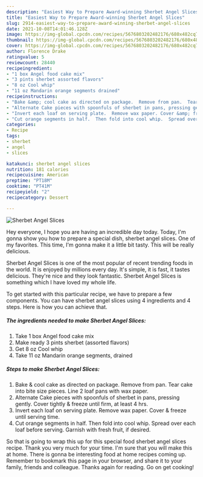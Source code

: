 ```yaml
---
description: "Easiest Way to Prepare Award-winning Sherbet Angel Slices"
title: "Easiest Way to Prepare Award-winning Sherbet Angel Slices"
slug: 2914-easiest-way-to-prepare-award-winning-sherbet-angel-slices
date: 2021-10-08T14:01:46.128Z
image: https://img-global.cpcdn.com/recipes/5676803202482176/680x482cq70/sherbet-angel-slices-recipe-main-photo.jpg
thumbnail: https://img-global.cpcdn.com/recipes/5676803202482176/680x482cq70/sherbet-angel-slices-recipe-main-photo.jpg
cover: https://img-global.cpcdn.com/recipes/5676803202482176/680x482cq70/sherbet-angel-slices-recipe-main-photo.jpg
author: Florence Drake
ratingvalue: 5
reviewcount: 28440
recipeingredient:
- "1 box Angel food cake mix"
- "3 pints sherbet assorted flavors"
- "8 oz Cool whip"
- "11 oz Mandarin orange segments drained"
recipeinstructions:
- "Bake &amp; cool cake as directed on package.  Remove from pan.  Tear cake into bite size pieces.  Line 2 loaf pans with wax paper."
- "Alternate Cake pieces with spoonfuls of sherbet in pans, pressing gently.  Cover tightly &amp; freeze until firm, at least 4 hrs."
- "Invert each loaf on serving plate.  Remove wax paper. Cover &amp; freeze until serving time."
- "Cut orange segments in half.  Then fold into cool whip.  Spread over each loaf before serving.  Garnish with fresh fruit, if desired."
categories:
- Recipe
tags:
- sherbet
- angel
- slices

katakunci: sherbet angel slices 
nutrition: 181 calories
recipecuisine: American
preptime: "PT18M"
cooktime: "PT41M"
recipeyield: "2"
recipecategory: Dessert

---
```



![Sherbet Angel Slices](https://img-global.cpcdn.com/recipes/5676803202482176/680x482cq70/sherbet-angel-slices-recipe-main-photo.jpg)

Hey everyone, I hope you are having an incredible day today. Today, I'm gonna show you how to prepare a special dish, sherbet angel slices. One of my favorites. This time, I'm gonna make it a little bit tasty. This will be really delicious.

Sherbet Angel Slices is one of the most popular of recent trending foods in the world. It is enjoyed by millions every day. It's simple, it is fast, it tastes delicious. They're nice and they look fantastic. Sherbet Angel Slices is something which I have loved my whole life.




To get started with this particular recipe, we have to prepare a few components. You can have sherbet angel slices using 4 ingredients and 4 steps. Here is how you can achieve that.

<!--inarticleads1-->

##### The ingredients needed to make Sherbet Angel Slices:

1. Take 1 box Angel food cake mix
1. Make ready 3 pints sherbet (assorted flavors)
1. Get 8 oz Cool whip
1. Take 11 oz Mandarin orange segments, drained




<!--inarticleads2-->

##### Steps to make Sherbet Angel Slices:

1. Bake &amp; cool cake as directed on package.  Remove from pan.  Tear cake into bite size pieces.  Line 2 loaf pans with wax paper.
1. Alternate Cake pieces with spoonfuls of sherbet in pans, pressing gently.  Cover tightly &amp; freeze until firm, at least 4 hrs.
1. Invert each loaf on serving plate.  Remove wax paper. Cover &amp; freeze until serving time.
1. Cut orange segments in half.  Then fold into cool whip.  Spread over each loaf before serving.  Garnish with fresh fruit, if desired.




So that is going to wrap this up for this special food sherbet angel slices recipe. Thank you very much for your time. I'm sure that you will make this at home. There is gonna be interesting food at home recipes coming up. Remember to bookmark this page in your browser, and share it to your family, friends and colleague. Thanks again for reading. Go on get cooking!
